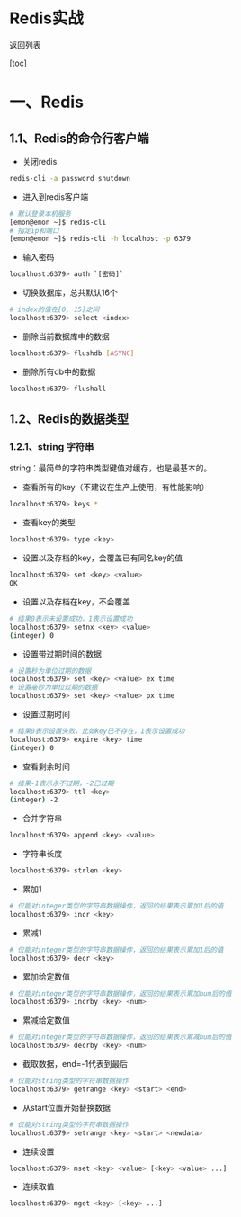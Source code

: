 # Redis实战

[返回列表](https://github.com/EmonCodingBackEnd/backend-tutorial)

[toc]

# 一、Redis

## 1.1、Redis的命令行客户端

- 关闭redis

```bash
redis-cli -a password shutdown
```

- 进入到redis客户端

```bash
# 默认登录本机服务
[emon@emon ~]$ redis-cli
# 指定ip和端口
[emon@emon ~]$ redis-cli -h localhost -p 6379
```

- 输入密码

```bash
localhost:6379> auth `[密码]`
```

- 切换数据库，总共默认16个

```bash
# index的值在[0, 15]之间
localhost:6379> select <index>
```

- 删除当前数据库中的数据

```bash
localhost:6379> flushdb [ASYNC]
```

- 删除所有db中的数据

```bash
localhost:6379> flushall
```



## 1.2、Redis的数据类型

### 1.2.1、string 字符串

string：最简单的字符串类型键值对缓存，也是最基本的。

- 查看所有的key（不建议在生产上使用，有性能影响）

```bash
localhost:6379> keys * 
```

- 查看key的类型

```bash
localhost:6379> type <key>
```

- 设置以及存档的key，会覆盖已有同名key的值

```bash
localhost:6379> set <key> <value>
OK
```

- 设置以及存档在key，不会覆盖

```bash
# 结果0表示未设置成功，1表示设置成功
localhost:6379> setnx <key> <value>
(integer) 0
```

- 设置带过期时间的数据

```bash
# 设置秒为单位过期的数据
localhost:6379> set <key> <value> ex time
# 设置毫秒为单位过期的数据
localhost:6379> set <key> <value> px time
```

- 设置过期时间

```bash
# 结果0表示设置失败，比如key已不存在，1表示设置成功
localhost:6379> expire <key> time
(integer) 0
```

- 查看剩余时间

```bash
# 结果-1表示永不过期，-2已过期
localhost:6379> ttl <key>
(integer) -2
```

- 合并字符串

```bash
localhost:6379> append <key> <value>
```

- 字符串长度

```bash
localhost:6379> strlen <key>
```

- 累加1

```bash
# 仅能对integer类型的字符串数据操作，返回的结果表示累加1后的值
localhost:6379> incr <key>
```

- 累减1

```bash
# 仅能对integer类型的字符串数据操作，返回的结果表示累加1后的值
localhost:6379> decr <key>
```

- 累加给定数值

```bash
# 仅能对integer类型的字符串数据操作，返回的结果表示累加num后的值
localhost:6379> incrby <key> <num>
```

- 累减给定数值

```bash
# 仅能对integer类型的字符串数据操作，返回的结果表示累减num后的值
localhost:6379> decrby <key> <num>
```

- 截取数据，end=-1代表到最后

```bash
# 仅能对string类型的字符串数据操作
localhost:6379> getrange <key> <start> <end>
```

- 从start位置开始替换数据

```bash
# 仅能对string类型的字符串数据操作
localhost:6379> setrange <key> <start> <newdata>
```

- 连续设置

```bash
localhost:6379> mset <key> <value> [<key> <value> ...]
```

- 连续取值

```bash
localhost:6379> mget <key> [<key> ...]
```
